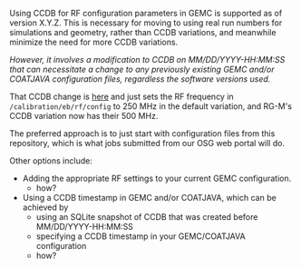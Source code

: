 Using CCDB for RF configuration parameters in GEMC is supported as of version X.Y.Z.   This is necessary for moving to using real run numbers for simulations and geometry, rather than CCDB variations, and meanwhile minimize the need for more CCDB variations.

_However, it involves a modification to CCDB on MM/DD/YYYY-HH:MM:SS that can necessitate a change to any previously existing GEMC and/or COATJAVA configuration files, regardless the software versions used._

That CCDB change is [here]() and just sets the RF frequency in `/calibration/eb/rf/config` to 250 MHz in the default variation, and RG-M's CCDB variation now has their 500 MHz.

The preferred approach is to just start with configuration files from this repository, which is what jobs submitted from our OSG web portal will do.

Other options include:
* Adding the appropriate RF settings to your current GEMC configuration.
  * how?
* Using a CCDB timestamp in GEMC and/or COATJAVA, which can be achieved by
  * using an SQLite snapshot of CCDB that was created before MM/DD/YYYY-HH:MM:SS
  * specifying a CCDB timestamp in your GEMC/COATJAVA configuration
  * how?

